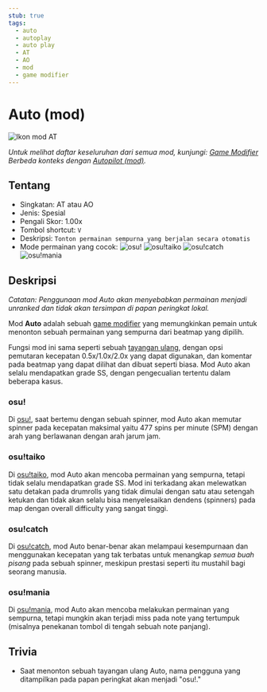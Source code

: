 ```yaml
---
stub: true
tags:
  - auto
  - autoplay
  - auto play
  - AT
  - AO
  - mod
  - game modifier
---
```


# Auto (mod)

![Ikon mod AT](/wiki/shared/mods/AT.png "Ikon mod Auto (AT)")

*Untuk melihat daftar keseluruhan dari semua mod, kunjungi: [Game Modifier](/wiki/Game_modifier)*\
*Berbeda konteks dengan [Autopilot (mod)](/wiki/Game_modifier/Autopilot).*

## Tentang

- Singkatan: AT atau AO
- Jenis: Spesial
- Pengali Skor: 1.00x
- Tombol shortcut: `V`
- Deskripsi: `Tonton permainan sempurna yang berjalan secara otomatis`<!-- yes, that is written correctly -->
- Mode permainan yang cocok: ![][osu!] ![][osu!taiko] ![][osu!catch] ![][osu!mania]

## Deskripsi

*Catatan: Penggunaan mod Auto akan menyebabkan permainan menjadi unranked dan tidak akan tersimpan di papan peringkat lokal.*

Mod **Auto** adalah sebuah [game modifier](/wiki/Game_modifier) yang memungkinkan pemain untuk menonton sebuah permainan yang sempurna dari beatmap yang dipilih.

Fungsi mod ini sama seperti sebuah [tayangan ulang](/wiki/Replay), dengan opsi pemutaran kecepatan 0.5x/1.0x/2.0x yang dapat digunakan, dan komentar pada beatmap yang dapat dilihat dan dibuat seperti biasa. Mod Auto akan selalu mendapatkan grade SS, dengan pengecualian tertentu dalam beberapa kasus.

### osu!

Di [osu!](/wiki/Game_mode/osu!), saat bertemu dengan sebuah spinner, mod Auto akan memutar spinner pada kecepatan maksimal yaitu 477 spins per minute (SPM) dengan arah yang berlawanan dengan arah jarum jam.

### osu!taiko

Di [osu!taiko](/wiki/Game_mode/osu!taiko), mod Auto akan mencoba permainan yang sempurna, tetapi tidak selalu mendapatkan grade SS. Mod ini terkadang akan melewatkan satu detakan pada drumrolls yang tidak dimulai dengan satu atau setengah ketukan dan tidak akan selalu bisa menyelesaikan dendens (spinners) pada map dengan overall difficulty yang sangat tinggi.

### osu!catch

Di [osu!catch](/wiki/Game_mode/osu!catch), mod Auto benar-benar akan melampaui kesempurnaan dan menggunakan kecepatan yang tak terbatas untuk menangkap *semua buah pisang* pada sebuah spinner, meskipun prestasi seperti itu mustahil bagi seorang manusia.

### osu!mania

Di [osu!mania](/wiki/Game_mode/osu!mania), mod Auto akan mencoba melakukan permainan yang sempurna, tetapi mungkin akan terjadi miss pada note yang tertumpuk (misalnya penekanan tombol di tengah sebuah note panjang).

## Trivia

- Saat menonton sebuah tayangan ulang Auto, nama pengguna yang ditampilkan pada papan peringkat akan menjadi "osu!."

[osu!]: /wiki/shared/mode/osu.png "osu!"
[osu!taiko]: /wiki/shared/mode/taiko.png "osu!taiko"
[osu!catch]: /wiki/shared/mode/catch.png "osu!catch"
[osu!mania]: /wiki/shared/mode/mania.png "osu!mania"
